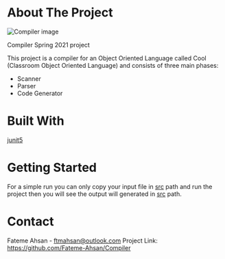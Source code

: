 # About The Project
![Compiler image](https://media.geeksforgeeks.org/wp-content/uploads/compileProcess.jpg)

Compiler Spring 2021 project

This project is a compiler for an Object Oriented Language called Cool (Classroom Object Oriented Language) and consists of three main phases: 
- Scanner
- Parser 
- Code Generator

# Built With

[junit5](https://junit.org/junit5/)

# Getting Started

For a simple run you can only copy your input file in [src](src/t1.cool) path and run the project then you will see the output will generated in [src](src/t1.s) path.

# Contact

Fateme Ahsan - ftmahsan@outlook.com
Project Link: https://github.com/Fateme-Ahsan/Compiler
